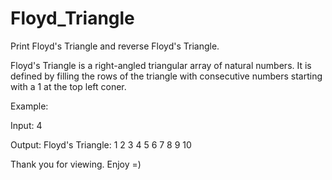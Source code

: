 # Floyd_Triangle
Print Floyd's Triangle and reverse Floyd's Triangle.

Floyd's Triangle is a right-angled triangular array of natural numbers. 
It is defined by filling the rows of the triangle with consecutive numbers starting with a 1 at the top left coner.

Example:

Input: 4

Output:
Floyd's Triangle:
1
2 3
4 5 6
7 8 9 10

Thank you for viewing. Enjoy =)
